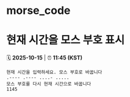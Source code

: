 # morse_code
# 현재 시간을 모스 부호 표시
<!-- MORSE_TIME_START -->
🗓️ **2025-10-15** | ⏰ **11:45 (KST)**

```
현재 시간을 입력하세요. 모스 부호로 바꿉니다
.---- .---- ....- .....
모스 부호를 다시 현재 시간으로 바꿉니다
1145
```
<!-- MORSE_TIME_END -->
